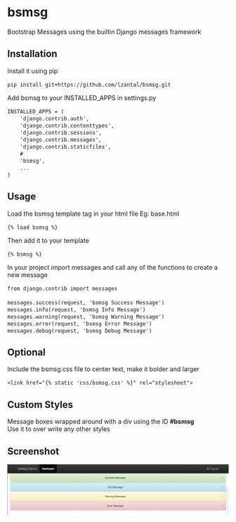 # bsmsg
Bootstrap Messages using the builtin Django messages framework

## Installation
Install it using pip
```
pip install git+https://github.com/lzantal/bsmsg.git
```
Add bsmsg to your INSTALLED_APPS in settings.py
```
INSTALLED_APPS = (
    'django.contrib.auth',
    'django.contrib.contenttypes',
    'django.contrib.sessions',
    'django.contrib.messages',
    'django.contrib.staticfiles',
    #
    'bsmsg',
    ...
)
```

## Usage
Load the bsmsg template tag in your html file Eg: base.html
```
{% load bsmsg %}
```
Then add it to your template
```
{% bsmsg %}
```

In your project import messages and call any of the functions to create a new message
```
from django.contrib import messages

messages.success(request, 'bsmsg Success Message')
messages.info(request, 'bsmsg Info Message')
messages.warning(request, 'bsmsg Warning Message')
messages.error(request, 'bsmsg Error Message')
messages.debug(request, 'bsmsg Debug Message')
```

## Optional
Include the bsmsg.css file to center text, make it bolder and larger
```
<link href="{% static 'css/bsmsg.css' %}" rel="stylesheet">
```

## Custom Styles
Message boxes wrapped around with a div using the ID **#bsmsg**  
Use it to over write any other styles

## Screenshot
![Screenshot](screenshots/screenshot.png)
